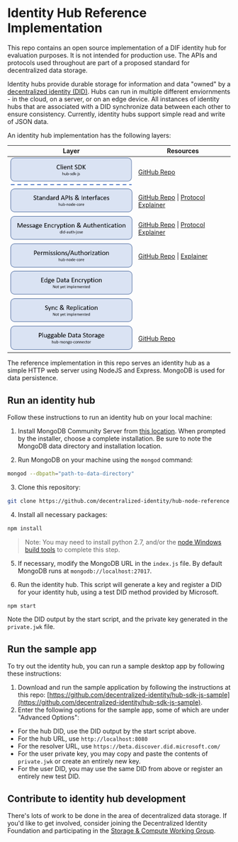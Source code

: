 Identity Hub Reference Implementation
================================

This repo contains an open source implementation of a DIF identity hub for evaluation purposes. It is not intended for production use. The APIs and protocols used throughout are part of a proposed standard for decentralized data storage.

Identity hubs provide durable storage for information and data "owned" by a [decentralized identity (DID)](https://w3c-ccg.github.io/did-spec/). Hubs can run in multiple different enviornments - in the cloud, on a server, or on an edge device. All instances of identity hubs that are associated with a DID synchronize data between each other to ensure consistency. Currently, identity hubs support simple read and write of JSON data.

An identity hub implementation has the following layers:

| Layer | Resources | 
| ----- | --------- |
| <img src="./assets/hub-stack-1.png" style="width:300px"/> | [GitHub Repo](https://github.com/decentralized-identity/hub-sdk-js) |
| <img src="./assets/hub-stack-2.png" style="width:300px"/> | [GitHub Repo](https://github.com/decentralized-identity/hub-node-core) \| [Protocol Explainer](https://github.com/decentralized-identity/identity-hub/blob/master/explainer.md) |
| <img src="./assets/hub-stack-3.png" style="width:300px"/> | [GitHub Repo](https://github.com/decentralized-identity/did-auth-jose) \| [Protocol Explainer](https://github.com/decentralized-identity/identity-hub/blob/master/docs/authentication.md) |
| <img src="./assets/hub-stack-4.png" style="width:300px"/> | [GitHub Repo](https://github.com/decentralized-identity/hub-node-core) \| [Explainer](https://github.com/decentralized-identity/identity-hub/blob/master/docs/permissions.md) |
| <img src="./assets/hub-stack-5.png" style="width:300px"/> |  |
| <img src="./assets/hub-stack-6.png" style="width:300px"/> |  |
| <img src="./assets/hub-stack-7.png" style="width:300px"/> | [GitHub Repo](https://github.com/microsoft/hub-mongo-connector) |

The reference implementation in this repo serves an identity hub as a simple HTTP web server using NodeJS and Express. MongoDB is used for data persistence. 

## Run an identity hub

Follow these instructions to run an identity hub on your local machine:

1. Install MongoDB Community Server from [this location](https://www.mongodb.com/download-center/community). When prompted by the installer, choose a complete installation. Be sure to note the MongoDB data directory and installation location.

2. Run MongoDB on your machine using the `mongod` command:

```bash
mongod --dbpath="path-to-data-directory"
```

3. Clone this repository:

```bash
git clone https://github.com/decentralized-identity/hub-node-reference 
```

4. Install all necessary packages:

```bash
npm install
``` 

> Note: You may need to install python 2.7, and/or the [node Windows build tools](https://www.npmjs.com/package/windows-build-tools) to complete this step.

5. If necessary, modify the MongoDB URL in the `index.js` file. By default MongoDB runs at `mongodb://localhost:27017`.

6. Run the identity hub. This script will generate a key and register a DID for your identity hub, using a test DID method provided by Microsoft.

```bash
npm start
```

Note the DID output by the start script, and the private key generated in the `private.jwk` file.

## Run the sample app

To try out the identity hub, you can run a sample desktop app by following these instructions:

1. Download and run the sample application by following the instructions at this repo: [https://github.com/decentralized-identity/hub-sdk-js-sample](https://github.com/decentralized-identity/hub-sdk-js-sample).
2. Enter the following options for the sample app, some of which are under "Advanced Options":

- For the hub DID, use the DID output by the start script above.
- For the hub URL, use `http://localhost:8080`
- For the resolver URL, use `https://beta.discover.did.microsoft.com/`
- For the user private key, you may copy and paste the contents of `private.jwk` or create an entirely new key.
- For the user DID, you may use the same DID from above or register an entirely new test DID.

## Contribute to identity hub development

There's lots of work to be done in the area of decentralized data storage. If you'd like to get involved, consider joining the Decentralized Identity Foundation and participating in the [Storage & Compute Working Group](https://identity.foundation/#wgs).


